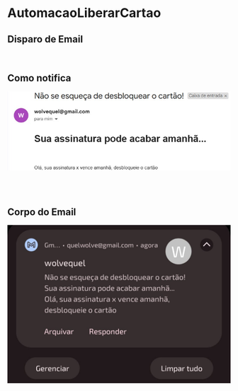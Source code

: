 # AutomacaoLiberarCartao

## Disparo de Email

<br>

## Como notifica
<img src="img/notificac.jpeg"><br><br>

<br>

## Corpo do Email
<img src="img/corpo_email.jpeg">


